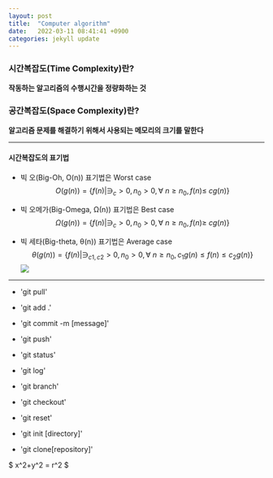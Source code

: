 ```yaml
---
layout: post
title:  "Computer algorithm"
date:   2022-03-11 08:41:41 +0900
categories: jekyll update
---
```



<script type="text/javascript" src="http://cdn.mathjax.org/mathjax/latest/MathJax.js?config=default"></script>




### 시간복잡도(Time Complexity)란?
**작동하는 알고리즘의 수행시간을 정량화하는 것**

### 공간복잡도(Space Complexity)란?
**알고리즘 문제를 해결하기 위해서 사용되는 메모리의 크기를 말한다**  





---


#### **시간복잡도의 표기법**
* 빅 오(Big-Oh, O(n)) 표기법은 Worst case  
$$O(g(n))= \{f(n) | ∋_c>0, n_0>0,  \forall\ n\geq n_0 , f(n)\leq\ cg(n)  \}$$

* 빅 오메가(Big-Omega, Ω(n)) 표기법은 Best case  
$$ Ω(g(n))=\{f(n) | ∋_c>0, n_0>0, \forall\ n\geq n_0 , f(n)\geq\ cg(n) \} $$

* 빅 세타(Big-theta, θ(n)) 표기법은 Average case  
$$ θ(g(n))= \{f(n)| ∋_{c1,c2} >0, n_0>0, \forall\ n\geq n_0, c_1g(n)\leq f(n) \leq c_2g(n) \}$$
![](https://img1.daumcdn.net/thumb/R1280x0/?scode=mtistory2&fname=https%3A%2F%2Fblog.kakaocdn.net%2Fdn%2FHUzQN%2FbtqysMgY8dl%2FREOiLThX3PM65wWCKGZo8k%2Fimg.jpg)

---



* 'git pull'
* 'git add .'
* 'git commit -m [message]'
* 'git push'

* 'git status'
* 'git log'

* 'git branch'
* 'git checkout'
* 'git reset'

* 'git init [directory]'
* 'git clone[repository]'  

$ x^2+y^2 = r^2 $
